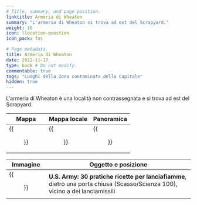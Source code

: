 ```yaml
---
# Title, summary, and page position.
linktitle: Armeria di Wheaton
summary: "L'armeria di Wheaton si trova ad est del Scrapyard."
weight: 10
icon: llocation-question
icon_pack: fas

# Page metadata.
title: Armeria di Wheaton
date: 2022-11-17
type: book # Do not modify.
commentable: true
tags: "Luoghi della Zona contaminata della Capitale"
hidden: true
---
```



L'armeria di Wheaton è una località non contrassegnata e si trova ad est del Scrapyard. 

| Mappa                        | Mappa locale                 | Panoramica                         |
| ---------------------------- | ---------------------------- | ---------------------------------- |
| {{<figure src="Wheaton_Armory_loc.webp">}} | {{<figure src="Wheaton_armory_map.webp">}} | {{<figure src="Fallout_3_Wheaton_Armory.webp">}} |




| Immagine                                                    | Oggetto e posizione                                                                                                           | 
| ----------------------------------------------------------- | ----------------------------------------------------------------------------------------------------------------------------- |
| {{<figure src="US_Army_Handy_Flamethrower_Recipes_Wheaton_Armory.webp">}} | **U.S. Army: 30 pratiche ricette per lanciafiamme**, dietro una porta chiusa (Scasso/Scienza 100), vicino a dei lanciamissili |

